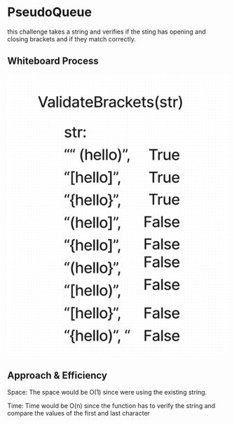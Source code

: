 # PseudoQueue
<!-- Description of the challenge -->

this challenge takes a string and verifies if the sting has opening and closing brackets and if they match correctly.

## Whiteboard Process

![UML](./brackets.png)

## Approach & Efficiency
<!-- What approach did you take? Why? What is the Big O space/time for this approach? -->
 Space: The space would be O(1) since were using the existing string.

Time: Time would be O(n) since the function has to verify the string and compare the values of the first and last character
